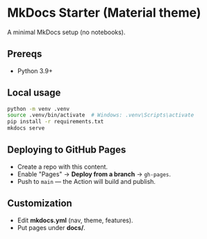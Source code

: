 # MkDocs Starter (Material theme)

A minimal MkDocs setup (no notebooks).

## Prereqs
- Python 3.9+

## Local usage
```bash
python -m venv .venv
source .venv/bin/activate  # Windows: .venv\Scripts\activate
pip install -r requirements.txt
mkdocs serve
```

## Deploying to GitHub Pages
- Create a repo with this content.
- Enable "Pages" → **Deploy from a branch** → `gh-pages`.
- Push to `main` — the Action will build and publish.

## Customization
- Edit **mkdocs.yml** (nav, theme, features).
- Put pages under **docs/**.
